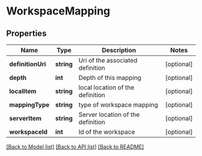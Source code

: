 # WorkspaceMapping

## Properties
Name | Type | Description | Notes
------------ | ------------- | ------------- | -------------
**definitionUri** | **string** | Uri of the associated definition | [optional] 
**depth** | **int** | Depth of this mapping | [optional] 
**localItem** | **string** | local location of the definition | [optional] 
**mappingType** | **string** | type of workspace mapping | [optional] 
**serverItem** | **string** | Server location of the definition | [optional] 
**workspaceId** | **int** | Id of the workspace | [optional] 

[[Back to Model list]](../README.md#documentation-for-models) [[Back to API list]](../README.md#documentation-for-api-endpoints) [[Back to README]](../README.md)


